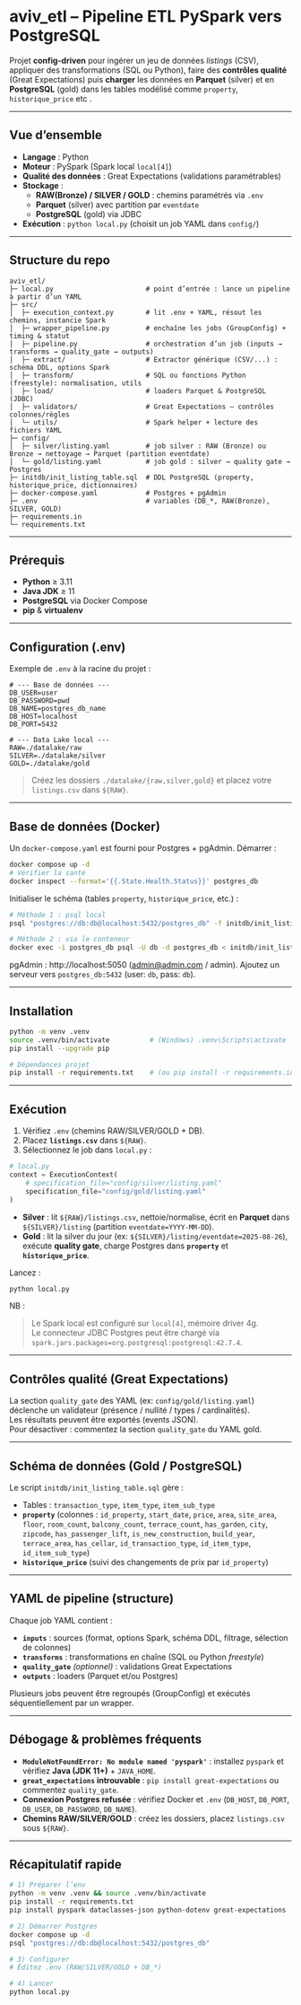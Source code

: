 
# aviv_etl – Pipeline ETL PySpark vers PostgreSQL

Projet **config-driven** pour ingérer un jeu de données *listings* (CSV), appliquer des transformations (SQL ou Python),
faire des **contrôles qualité** (Great Expectations) puis **charger** les données en **Parquet** (silver) et en **PostgreSQL**
(gold) dans les tables  modélisé comme `property`, `historique_price` etc .

---

## Vue d’ensemble

- **Langage** : Python
- **Moteur** : PySpark (Spark local `local[4]`)
- **Qualité des données** : Great Expectations (validations paramétrables)
- **Stockage** :
  - **RAW(Bronze) / SILVER / GOLD** : chemins paramétrés via `.env`
  - **Parquet** (silver) avec partition par `eventdate`
  - **PostgreSQL** (gold) via JDBC
- **Exécution** : `python local.py` (choisit un job YAML dans `config/`)

---

## Structure du repo

```
aviv_etl/
├─ local.py                       # point d’entrée : lance un pipeline à partir d’un YAML
├─ src/
│  ├─ execution_context.py        # lit .env + YAML, résout les chemins, instancie Spark
│  ├─ wrapper_pipeline.py         # enchaîne les jobs (GroupConfig) + timing & statut
│  ├─ pipeline.py                 # orchestration d’un job (inputs → transforms → quality_gate → outputs)
│  ├─ extract/                    # Extractor générique (CSV/...) : schéma DDL, options Spark
│  ├─ transform/                  # SQL ou fonctions Python (freestyle): normalisation, utils
│  ├─ load/                       # loaders Parquet & PostgreSQL (JDBC)
│  ├─ validators/                 # Great Expectations – contrôles colonnes/règles
│  └─ utils/                      # Spark helper + lecture des fichiers YAML
├─ config/
│  ├─ silver/listing.yaml         # job silver : RAW (Bronze) ou Bronze → nettoyage → Parquet (partition eventdate)
│  └─ gold/listing.yaml           # job gold : silver → quality gate → Postgres
├─ initdb/init_listing_table.sql  # DDL PostgreSQL (property, historique_price, dictionnaires)
├─ docker-compose.yaml            # Postgres + pgAdmin
├─ .env                           # variables (DB_*, RAW(Bronze), SILVER, GOLD)
├─ requirements.in
└─ requirements.txt
```

---

##  Prérequis

- **Python** ≥ 3.11 
- **Java JDK** ≥ 11 
- **PostgreSQL** via Docker Compose
- **pip** & **virtualenv** 
---

## Configuration (.env)

Exemple de `.env` à la racine du projet :

```env
# --- Base de données ---
DB_USER=user
DB_PASSWORD=pwd
DB_NAME=postgres_db_name
DB_HOST=localhost
DB_PORT=5432

# --- Data Lake local ---
RAW=./datalake/raw
SILVER=./datalake/silver
GOLD=./datalake/gold
```

> Créez les dossiers `./datalake/{raw,silver,gold}` et placez votre `listings.csv` dans `${RAW}`.

---

## Base de données (Docker)

Un `docker-compose.yaml` est fourni pour Postgres + pgAdmin. Démarrer :

```bash
docker compose up -d
# Vérifier la santé
docker inspect --format='{{.State.Health.Status}}' postgres_db
```

Initialiser le schéma (tables `property`, `historique_price`, etc.) :

```bash
# Méthode 1 : psql local
psql "postgres://db:db@localhost:5432/postgres_db" -f initdb/init_listing_table.sql

# Méthode 2 : via le conteneur
docker exec -i postgres_db psql -U db -d postgres_db < initdb/init_listing_table.sql
```

pgAdmin : http://localhost:5050 (admin@admin.com / admin). Ajoutez un serveur vers `postgres_db:5432` (user: `db`, pass: `db`).

---

## Installation

```bash
python -m venv .venv
source .venv/bin/activate          # (Windows) .venv\Scripts\activate
pip install --upgrade pip

# Dépendances projet
pip install -r requirements.txt    # (ou pip install -r requirements.in)

```


---

## Exécution

1) Vérifiez `.env` (chemins RAW/SILVER/GOLD + DB).  
2) Placez **`listings.csv`** dans `${RAW}`.  
3) Sélectionnez le job dans `local.py` :

```python
# local.py
context = ExecutionContext(
    # specification_file="config/silver/listing.yaml"
    specification_file="config/gold/listing.yaml"
)
```

- **Silver** : lit `${RAW}/listings.csv`, nettoie/normalise, écrit en **Parquet** dans `${SILVER}/listing` (partition `eventdate=YYYY-MM-DD`).  
- **Gold** : lit la silver du jour (ex: `${SILVER}/listing/eventdate=2025-08-26`), exécute **quality gate**, charge Postgres dans **`property`** et **`historique_price`**.

Lancez :

```bash
python local.py
```
NB :
> Le Spark local est  configuré sur `local[4]`, mémoire driver 4g.  
> Le connecteur JDBC Postgres peut être chargé via `spark.jars.packages=org.postgresql:postgresql:42.7.4`.

---

## Contrôles qualité (Great Expectations)

La section `quality_gate` des YAML (ex: `config/gold/listing.yaml`) déclenche un validateur (présence / nullité / types / cardinalités).  
Les résultats peuvent être exportés (events JSON).  
Pour désactiver : commentez la section `quality_gate` du YAML gold.

---

## Schéma de données (Gold / PostgreSQL)

Le script `initdb/init_listing_table.sql` gère :

- Tables : `transaction_type`, `item_type`, `item_sub_type`
- **`property`** (colonnes : `id_property`, `start_date`, `price`, `area`, `site_area`, `floor`, `room_count`, `balcony_count`, `terrace_count`, `has_garden`, `city`, `zipcode`, `has_passenger_lift`, `is_new_construction`, `build_year`, `terrace_area`, `has_cellar`, `id_transaction_type`, `id_item_type`, `id_item_sub_type`)
- **`historique_price`** (suivi des changements de prix par `id_property`)


---

## YAML de pipeline (structure)

Chaque job YAML contient :

- **`inputs`** : sources (format, options Spark, schéma DDL, filtrage, sélection de colonnes)
- **`transforms`** : transformations en chaîne (SQL ou Python *freestyle*)
- **`quality_gate`** *(optionnel)* : validations Great Expectations
- **`outputs`** : loaders (Parquet et/ou Postgres)

Plusieurs jobs peuvent être regroupés (GroupConfig) et exécutés séquentiellement par un wrapper.

---

## Débogage & problèmes fréquents

- **`ModuleNotFoundError: No module named 'pyspark'`** : installez `pyspark` et vérifiez **Java (JDK 11+)** + `JAVA_HOME`.
- **`great_expectations` introuvable** : `pip install great-expectations` ou commentez `quality_gate`.
- **Connexion Postgres refusée** : vérifiez Docker et `.env` (`DB_HOST`, `DB_PORT`, `DB_USER`, `DB_PASSWORD`, `DB_NAME`).
- **Chemins RAW/SILVER/GOLD** : créez les dossiers, placez `listings.csv` sous `${RAW}`.

---


## Récapitulatif rapide

```bash
# 1) Préparer l’env
python -m venv .venv && source .venv/bin/activate
pip install -r requirements.txt
pip install pyspark dataclasses-json python-dotenv great-expectations

# 2) Démarrer Postgres
docker compose up -d
psql "postgres://db:db@localhost:5432/postgres_db" 

# 3) Configurer
# Éditez .env (RAW/SILVER/GOLD + DB_*)

# 4) Lancer
python local.py
```

